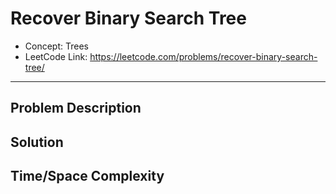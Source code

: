# Recover Binary Search Tree

- Concept: Trees
- LeetCode Link: https://leetcode.com/problems/recover-binary-search-tree/

---

## Problem Description

## Solution

## Time/Space Complexity

